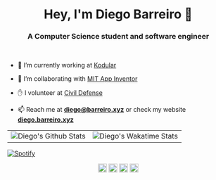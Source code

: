 <h1 align="center">Hey, I'm Diego Barreiro 👋</h1>
<h3 align="center">A Computer Science student and software engineer</h3>

&nbsp;

- 🔭 I’m currently working at [Kodular](https://www.kodular.io)

- 👯 I’m collaborating with [MIT App Inventor](https://github.com/mit-cml/appinventor-sources)

- ✋ I volunteer at [Civil Defense](https://proteccioncivil.sdc.gal)

- 📫 Reach me at **diego@barreiro.xyz** or check my website **[diego.barreiro.xyz](https://diego.barreiro.xyz)**

|   |   |
| - | - |
| ![Diego's Github Stats](https://github-readme-stats.vercel.app/api?username=barreeeiroo&show_icons=true&theme=gotham&count_private=true) | ![Diego's Wakatime Stats](https://github-readme-stats.vercel.app/api/wakatime?username=Barreeeiroo&layout=compact&theme=gotham) |

[![Spotify](https://spotify-github-profile.vercel.app/api/view?uid=barreeeiroo&cover_image=true&theme=novatorem&show_offline=true&background_color=121212&interchange=true&bar_color=53b14f&bar_color_cover=false)]([https://github.com/kittinan/spotify-github-profile](https://open.spotify.com/user/barreeeiroo))

<p align="center">
<a href="https://twitter.com/barreeeiroo" target="blank"><img align="center" src="https://cdn.jsdelivr.net/npm/simple-icons@3.0.1/icons/twitter.svg" alt="barreeeiroo" height="20" width="20" /></a>
<a href="https://linkedin.com/in/barreeeiroo" target="blank"><img align="center" src="https://cdn.jsdelivr.net/npm/simple-icons@3.0.1/icons/linkedin.svg" alt="barreeeiroo" height="20" width="20" /></a>
<a href="https://fb.com/barreeeiroo" target="blank"><img align="center" src="https://cdn.jsdelivr.net/npm/simple-icons@3.0.1/icons/facebook.svg" alt="barreeeiroo" height="20" width="20" /></a>
<a href="https://instagram.com/barreeeiroo" target="blank"><img align="center" src="https://cdn.jsdelivr.net/npm/simple-icons@3.0.1/icons/instagram.svg" alt="barreeeiroo" height="20" width="20" /></a>
</p>
